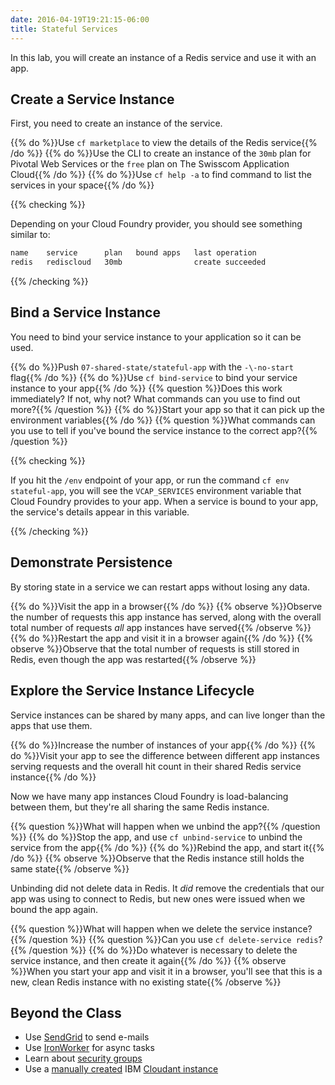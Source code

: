 ```yaml
---
date: 2016-04-19T19:21:15-06:00
title: Stateful Services
---
```


In this lab,  you will create an instance of a Redis service and use it with an app.

## Create a Service Instance

First, you need to create an instance of the service.

{{% do %}}Use `cf marketplace` to view the details of the Redis service{{% /do %}}
{{% do %}}Use the CLI to create an instance of the `30mb` plan for Pivotal Web Services or the `free` plan on The Swisscom Application Cloud{{% /do %}}
{{% do %}}Use `cf help -a` to find command to list the services in your space{{% /do %}}

{{% checking %}}

Depending on your Cloud Foundry provider, you should see something similar to:

```sh
name    service      plan   bound apps   last operation
redis   rediscloud   30mb                create succeeded
```

{{% /checking %}}

## Bind a Service Instance

You need to bind your service instance to your application so it can be used.

{{% do %}}Push `07-shared-state/stateful-app` with the `-\-no-start` flag{{% /do %}}
{{% do %}}Use `cf bind-service` to bind your service instance to your app{{% /do %}}
{{% question %}}Does this work immediately? If not, why not? What commands can you use to find out more?{{% /question %}}
{{% do %}}Start your app so that it can pick up the environment variables{{% /do %}}
{{% question %}}What commands can you use to tell if you've bound the service instance to the correct app?{{% /question %}}

{{% checking %}}

If you hit the `/env` endpoint of your app, or run the command `cf env stateful-app`, you will see the `VCAP_SERVICES` environment variable that Cloud Foundry provides to your app. When a service is bound to your app, the service's details appear in this variable.

{{% /checking %}}

## Demonstrate Persistence

By storing state in a service we can restart apps without losing any data.

{{% do %}}Visit the app in a browser{{% /do %}}
{{% observe %}}Observe the number of requests this app instance has served, along with the overall total number of requests _all_ app instances have served{{% /observe %}}
{{% do %}}Restart the app and visit it in a browser again{{% /do %}}
{{% observe %}}Observe that the total number of requests is still stored in Redis, even though the app was restarted{{% /observe %}}

## Explore the Service Instance Lifecycle

Service instances can be shared by many apps, and can live longer than the apps that use them.

{{% do %}}Increase the number of instances of your app{{% /do %}}
{{% do %}}Visit your app to see the difference between different app instances serving requests and the overall hit count in their shared Redis service instance{{% /do %}}

Now we have many app instances Cloud Foundry is load-balancing between them, but they're all sharing the same Redis instance.

{{% question %}}What will happen when we unbind the app?{{% /question %}}
{{% do %}}Stop the app, and use `cf unbind-service` to unbind the service from the app{{% /do %}}
{{% do %}}Rebind the app, and start it{{% /do %}}
{{% observe %}}Observe that the Redis instance still holds the same state{{% /observe %}}

Unbinding did not delete data in Redis. It _did_ remove the credentials that our app was using to connect to Redis, but new ones were issued when we bound the app again.

{{% question %}}What will happen when we delete the service instance?{{% /question %}}
{{% question %}}Can you use `cf delete-service redis`?{{% /question %}}
{{% do %}}Do whatever is necessary to delete the service instance, and then create it again{{% /do %}}
{{% observe %}}When you start your app and visit it in a browser, you'll see that this is a new, clean Redis instance with no existing state{{% /observe %}}

## Beyond the Class

  * Use [SendGrid](https://sendgrid.com/) to send e-mails
  * Use [IronWorker](https://www.iron.io/worker/) for async tasks
  * Learn about [security groups](https://docs.cloudfoundry.org/adminguide/app-sec-groups.html)
  * Use a [manually created](https://docs.pivotal.io/pivotalcf/devguide/services/user-provided.html) IBM [Cloudant instance](https://cloudant.com/)

